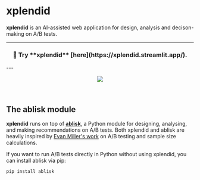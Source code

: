 # xplendid

**xplendid** is an AI-assisted web application for design, analysis and decison-making on A/B tests.

---
<h3 align="center">
    🧪 Try **xplendid** [here](https://xplendid.streamlit.app/). </a>
</h3>
---


<p align="center">
    <a href="https://xplendid.streamlit.app/"><img src="https://github.com/domingosdeeulariadumba/xplendid/blob/main/demos/xplendid_demo.gif"></a>
</p>

<br>


## The ablisk module

**xplendid** runs on top of **[ablisk](https://pypi.org/project/ablisk/)**, a Python module for designing, analysing, and making recommendations on A/B tests. Both xplendid and ablisk are heavily inspired by [Evan Miller's work](https://www.evanmiller.org/ab-testing/sample-size.html) on A/B testing and sample size calculations.

If you want to run A/B tests directly in Python without using xplendid, you can install ablisk via pip:

```bash
pip install ablisk
```
